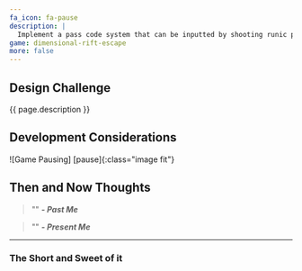 ```yaml
---
fa_icon: fa-pause
description: |
  Implement a pass code system that can be inputted by shooting runic panels in the right order.  
game: dimensional-rift-escape
more: false
---
```


## Design Challenge

{{ page.description }}

## Development Considerations

![Game Pausing] [pause]{:class="image fit"}

<!--excerpt_end-->

## Then and Now Thoughts

> "" 
**_- Past Me_**

> ""
**_- Present Me_**

---

### The Short and Sweet of it

